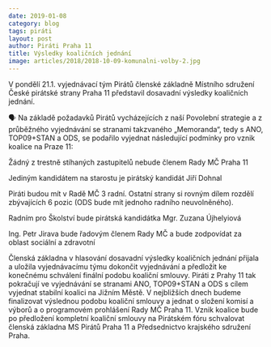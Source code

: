 ```yaml
---
date: 2019-01-08
category: blog
tags: piráti
layout: post
author: Piráti Praha 11
title: Výsledky koaličních jednání
image: articles/2018/2018-10-09-komunalni-volby-2.jpg
---
```


V pondělí 21.1. vyjednávací tým Pirátů členské základně Místního sdružení České pirátské strany Praha 11 představil dosavadní výsledky koaličních jednání.

🗣 Na základě požadavků Pirátů vycházejících z naší Povolební strategie a z průběžného vyjednávání se stranami takzvaného „Memoranda“, tedy s ANO, TOP09+STAN a ODS, se podařilo vyjednat následující podmínky pro vznik koalice na Praze 11:

Žádný z trestně stíhaných zastupitelů nebude členem Rady MČ Praha 11

Jediným kandidátem na starostu je pirátský kandidát Jiří Dohnal

Piráti budou mít v Radě MČ 3 radní. Ostatní strany si rovným dílem rozdělí zbývajících 6 pozic (ODS bude mít jednoho radního neuvolněného).

Radním pro Školství bude pirátská kandidátka Mgr. Zuzana Újhelyiová

Ing. Petr Jirava bude řadovým členem Rady MČ a bude zodpovídat za oblast sociální a zdravotní

Členská základna v hlasování dosavadní výsledky koaličních jednání přijala a uložila vyjednávacímu týmu dokončit vyjednávání a předložit ke konečnému schválení finální podobu koaliční smlouvy. Piráti z Prahy 11 tak pokračují ve vyjednávání se stranami ANO, TOP09+STAN a ODS s cílem vyjednat stabilní koalici na Jižním Městě. V nejbližších dnech budeme finalizovat výslednou podobu koaliční smlouvy a jednat o složení komisí a výborů a o programovém prohlášení Rady MČ Praha 11. Vznik koalice bude po předložení kompletní koaliční smlouvy na Pirátském fóru schvalovat členská základna MS Pirátů Praha 11 a Předsednictvo krajského sdružení Praha.
